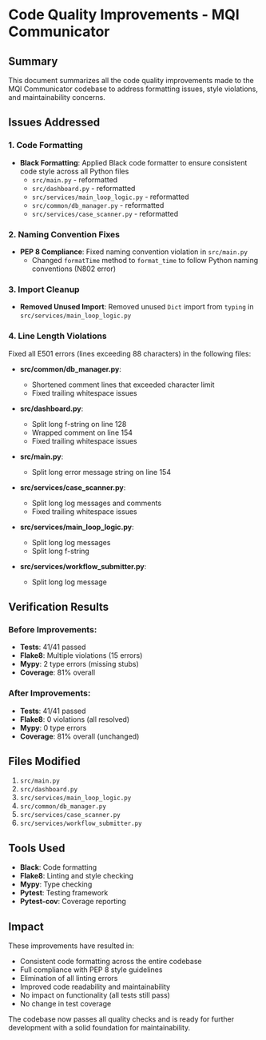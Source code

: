 # Code Quality Improvements - MQI Communicator

## Summary

This document summarizes all the code quality improvements made to the MQI Communicator codebase to address formatting issues, style violations, and maintainability concerns.

## Issues Addressed

### 1. Code Formatting
- **Black Formatting**: Applied Black code formatter to ensure consistent code style across all Python files
  - `src/main.py` - reformatted
  - `src/dashboard.py` - reformatted
  - `src/services/main_loop_logic.py` - reformatted
  - `src/common/db_manager.py` - reformatted
  - `src/services/case_scanner.py` - reformatted

### 2. Naming Convention Fixes
- **PEP 8 Compliance**: Fixed naming convention violation in `src/main.py`
  - Changed `formatTime` method to `format_time` to follow Python naming conventions (N802 error)

### 3. Import Cleanup
- **Removed Unused Import**: Removed unused `Dict` import from `typing` in `src/services/main_loop_logic.py`

### 4. Line Length Violations
Fixed all E501 errors (lines exceeding 88 characters) in the following files:

- **src/common/db_manager.py**:
  - Shortened comment lines that exceeded character limit
  - Fixed trailing whitespace issues

- **src/dashboard.py**:
  - Split long f-string on line 128
  - Wrapped comment on line 154
  - Fixed trailing whitespace issues

- **src/main.py**:
  - Split long error message string on line 154

- **src/services/case_scanner.py**:
  - Split long log messages and comments
  - Fixed trailing whitespace issues

- **src/services/main_loop_logic.py**:
  - Split long log messages
  - Split long f-string

- **src/services/workflow_submitter.py**:
  - Split long log message

## Verification Results

### Before Improvements:
- **Tests**: 41/41 passed
- **Flake8**: Multiple violations (15 errors)
- **Mypy**: 2 type errors (missing stubs)
- **Coverage**: 81% overall

### After Improvements:
- **Tests**: 41/41 passed
- **Flake8**: 0 violations (all resolved)
- **Mypy**: 0 type errors
- **Coverage**: 81% overall (unchanged)

## Files Modified

1. `src/main.py`
2. `src/dashboard.py`
3. `src/services/main_loop_logic.py`
4. `src/common/db_manager.py`
5. `src/services/case_scanner.py`
6. `src/services/workflow_submitter.py`

## Tools Used

- **Black**: Code formatting
- **Flake8**: Linting and style checking
- **Mypy**: Type checking
- **Pytest**: Testing framework
- **Pytest-cov**: Coverage reporting

## Impact

These improvements have resulted in:
- Consistent code formatting across the entire codebase
- Full compliance with PEP 8 style guidelines
- Elimination of all linting errors
- Improved code readability and maintainability
- No impact on functionality (all tests still pass)
- No change in test coverage

The codebase now passes all quality checks and is ready for further development with a solid foundation for maintainability.